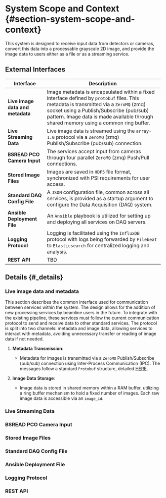 # System Scope and Context {#section-system-scope-and-context}

This system is designed to receive input data from detectors or cameras, convert this data into a processable grayscale
2D image, and provide the image data to users either as a file or as a streaming service.

## External Interfaces

| Interface                        | Description                                                                                                                                                                                                                                                               |
|----------------------------------|---------------------------------------------------------------------------------------------------------------------------------------------------------------------------------------------------------------------------------------------------------------------------|
| **Live image data and metadata** | Image metadata is encapsulated within a fixed interface defined by `protobuf` files. This metadata is transmitted via a `ZeroMQ` (zmq) socket using a Publish/Subscribe (pub/sub) pattern. Image data is made available through shared memory using a common ring buffer. |
| **Live Streaming Data**          | Live image data is streamed using the `array-1.0` protocol via a `ZeroMQ` (zmq) Publish/Subscribe (pub/sub) connection.                                                                                                                                                   |
| **BSREAD PCO Camera Input**      | The services accept input from cameras through four parallel `ZeroMQ` (zmq) Push/Pull connections.                                                                                                                                                                        |
| **Stored Image Files**           | Images are saved in `HDF5` file format, synchronized with PSI requirements for user access.                                                                                                                                                                               |
| **Standard DAQ Config File**     | A `JSON` configuration file, common across all services, is provided as a startup argument to configure the Data Acquisition (DAQ) system.                                                                                                                                |
| **Ansible Deployment File**      | An `Ansible` playbook is utilized for setting up and deploying all services on DAQ servers.                                                                                                                                                                               |
| **Logging Protocol**             | Logging is facilitated using the `InfluxDB` protocol with logs being forwarded by `Filebeat` to `Elasticsearch` for centralized logging and analysis.                                                                                                                     |
| **REST API**                     | TBD                                                                                                                                                                                                                                                                       |
## Details {#_details}
### **Live image data and metadata**

This section describes the common interface used for communication between services within the system. The design allows for the addition of new processing services by beamline users in the future. To integrate with the existing pipeline, these services must follow the current communication protocol to send and receive data to other standard services. The protocol is split into two channels: metadata and image data, allowing services to interact with metadata, avoiding unnecessary transfer or reading of image data if not needed.

1. **Metadata Transmission**:
    - Metadata for images is transmitted via a `ZeroMQ` Publish/Subscribe (pub/sub) connection using Inter-Process Communication (IPC). The messages follow a standard `Protobuf` structure, detailed [HERE](#protobuf-documentation).

2. **Image Data Storage**:
    - Image data is stored in shared memory within a RAM buffer, utilizing a ring buffer mechanism to hold a fixed number of images. Each raw image data is accessible via an `image_id`.

### **Live Streaming Data**
### **BSREAD PCO Camera Input**
### **Stored Image Files**
### **Standard DAQ Config File**
### **Ansible Deployment File**
### **Logging Protocol**
### **REST API**

